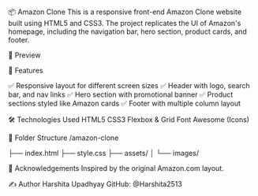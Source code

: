 📦 Amazon Clone
This is a responsive front-end Amazon Clone website built using HTML5 and CSS3. The project replicates the UI of Amazon's homepage, including the navigation bar, hero section, product cards, and footer.

📸 Preview

🔧 Features

✅ Responsive layout for different screen sizes
✅ Header with logo, search bar, and nav links
✅ Hero section with promotional banner
✅ Product sections styled like Amazon cards
✅ Footer with multiple column layout

🛠️ Technologies Used
HTML5
CSS3
Flexbox & Grid
Font Awesome (Icons)

📁 Folder Structure
/amazon-clone

├── index.html
├── style.css
├── assets/
│   └── images/

🙌 Acknowledgements
Inspired by the original Amazon.com layout.

✍️ Author
Harshita Upadhyay
GitHub: @Harshita2513
